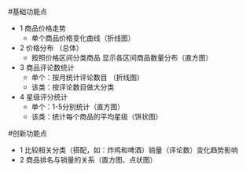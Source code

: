 #基础功能点

- 1 商品价格走势 
	- 单个商品价格变化曲线（折线图）
- 2 价格分布 （总体）
	- 按照价格区间分类商品 显示各区间商品数量分布（直方图）
- 3 商品评论数统计 
	- 单个：按月统计评论数目 （折线图）
	- 该类：按评论数目做大分类
- 4 星级评分统计
	- 单个：1-5分别统计（直方图）
	- 该类：统计每个商品的平均星级（饼状图）
	
#创新功能点

- 1 比较相关分类（搭配，如：炸鸡和啤酒）销量（评论数）变化趋势影响
- 2 商品排名与销量的关系（直方图、点状图）
